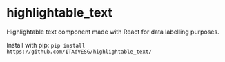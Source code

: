 # highlightable_text
Highlightable text component made with React for data labelling purposes.

Install with pip: 
`pip install https://github.com/ITAdVESG/highlightable_text/`


